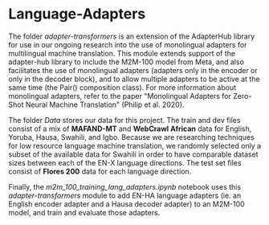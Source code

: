 # Language-Adapters
The folder _adapter-transformers_ is an extension of the AdapterHub library for use in our ongoing research into the use of monolingual adapters for multilingual machine translation. This module extends support of the adapter-hub library to include the M2M-100 model from Meta, and also facilitates the use of monolingual adapters (adapters only in the encoder or only in the decoder block), and to allow multiple adapters to be active at the same time (the Pair() composition class). For more information about monolingual adapters, refer to the paper "Monolingual Adapters for Zero-Shot Neural Machine Translation" (Philip et al. 2020).

The folder _Data_ stores our data for this project. The train and dev files consist of a mix of **MAFAND-MT** and **WebCrawl African** data for English, Yoruba, Hausa, Swahili, and Igbo. Because we are researching techniques for low resource language machine translation, we randomly selected only a subset of the available data for Swahili in order to have comparable dataset sizes between each of the EN-X language directions. The test set files consist of **Flores 200** data for each language direction.

Finally, the _m2m_100_training_lang_adapters.ipynb_ notebook uses this _adapter-transformers_ module to add EN-HA language adapters (ie. an English encoder adapter and a Hausa decoder adapter) to an M2M-100 model, and train and evaluate those adapters.
